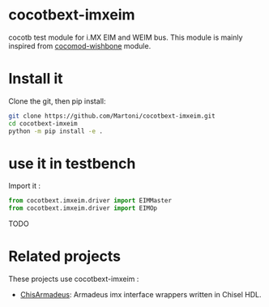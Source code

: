 # cocotbext-imxeim
cocotb test module for i.MX EIM and WEIM bus. This module is mainly inspired
from [cocomod-wishbone](https://github.com/wallento/cocomod-wishbone) module.

# Install it

Clone the git, then pip install:
```bash
git clone https://github.com/Martoni/cocotbext-imxeim.git
cd cocotbext-imxeim
python -m pip install -e .
```

# use it in testbench

Import it :
```python
from cocotbext.imxeim.driver import EIMMaster
from cocotbext.imxeim.driver import EIMOp
```

TODO

# Related projects

These projects use cocotbext-imxeim :

- [ChisArmadeus](https://github.com/Martoni/ChisArmadeus): Armadeus imx
	interface wrappers written in Chisel HDL.

